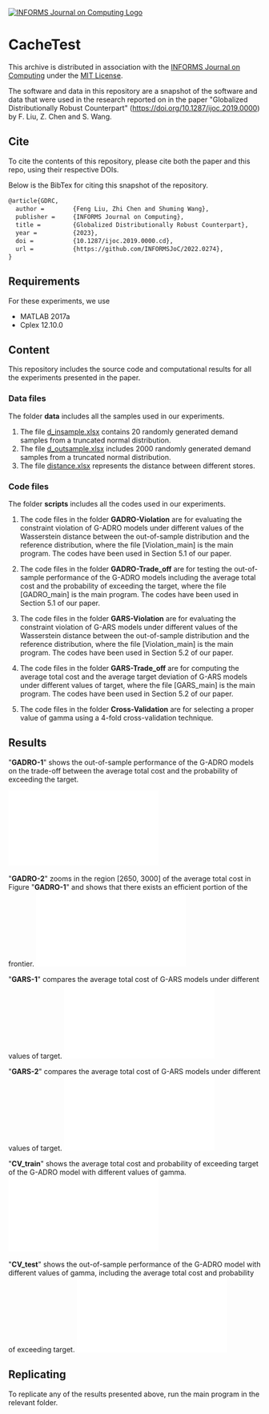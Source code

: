 [![INFORMS Journal on Computing Logo](https://INFORMSJoC.github.io/logos/INFORMS_Journal_on_Computing_Header.jpg)](https://pubsonline.informs.org/journal/ijoc)

# CacheTest

This archive is distributed in association with the [INFORMS Journal on
Computing](https://pubsonline.informs.org/journal/ijoc) under the [MIT License](LICENSE).

The software and data in this repository are a snapshot of the software and data
that were used in the research reported on in the paper "Globalized Distributionally Robust Counterpart" (https://doi.org/10.1287/ijoc.2019.0000) by F. Liu, Z. Chen and S. Wang. 

## Cite

To cite the contents of this repository, please cite both the paper and this repo, using their respective DOIs.

Below is the BibTex for citing this snapshot of the repository.

```
@article{GDRC,
  author =        {Feng Liu, Zhi Chen and Shuming Wang},
  publisher =     {INFORMS Journal on Computing},
  title =         {Globalized Distributionally Robust Counterpart},
  year =          {2023},
  doi =           {10.1287/ijoc.2019.0000.cd},
  url =           {https://github.com/INFORMSJoC/2022.0274},
}  
```

## Requirements

For these experiments, we use
* MATLAB 2017a
* Cplex 12.10.0

## Content

This repository includes the source code and computational results for all the experiments presented in the paper.

### Data files
The folder **data** includes all the samples used in our experiments.
1. The file [d_insample.xlsx](data/d_insample.xlsx) contains 20 randomly generated demand samples from a truncated normal distribution. 
2. The file [d_outsample.xlsx](data/d_outsample.xlsx) includes 2000 randomly generated demand samples from a truncated normal distribution.
3. The file [distance.xlsx](data/distance.xlsx) represents the distance between different stores.


### Code files 
The folder **scripts** includes all the codes used in our experiments.
1. The code files in the folder **GADRO-Violation** are for evaluating the constraint violation of G-ADRO models under different values of the Wasserstein distance between the out-of-sample distribution and the reference distribution, where the file [Violation_main] is the main program. The codes have been used in Section 5.1 of our paper.

2. The code files in the folder **GADRO-Trade_off** are for testing the out-of-sample performance of the G-ADRO models including the average total cost and the probability of exceeding the target, where the file [GADRO_main] is the main program. The codes have been used in Section 5.1 of our paper.

3. The code files in the folder **GARS-Violation** are for evaluating the constraint violation of G-ARS models under different values of the Wasserstein distance between the out-of-sample distribution and the reference distribution, where the file [Violation_main] is the main program. The codes have been used in Section 5.2 of our paper.

4. The code files in the folder **GARS-Trade_off** are for computing the average total cost and the average target deviation of G-ARS models under different values of target, where the file [GARS_main] is the main program. The codes have been used in Section 5.2 of our paper.

5. The code files in the folder **Cross-Validation** are for selecting a proper value of gamma using a 4-fold cross-validation technique.

## Results

"**GADRO-1**" shows the out-of-sample performance of the G-ADRO models on the trade-off between the average total cost and the probability of exceeding the target.

![Figure 1](results/GADRO-1.pdf)

"**GADRO-2**" zooms in the region [2650, 3000] of the average total cost in Figure "**GADRO-1**" and shows that there exists an efficient portion of the frontier.
![Figure 2](results/GADRO-2.pdf)

"**GARS-1**" compares the average total cost of G-ARS models under different values of target.
![Figure 3](results/GARS-1.pdf)

"**GARS-2**" compares the average total cost of G-ARS models under different values of target.
![Figure 4](results/GARS-2.pdf)

"**CV_train**" shows the average total cost and probability of exceeding target of the G-ADRO model with different values of gamma.
![Figure 5](results/CV_train.pdf)

"**CV_test**" shows the out-of-sample performance of the G-ADRO model with different values of gamma, including the average total cost and probability of exceeding target.
![Figure 6](results/CV_test.pdf)

## Replicating

To replicate any of the results presented above, run the main program in the relevant folder.
